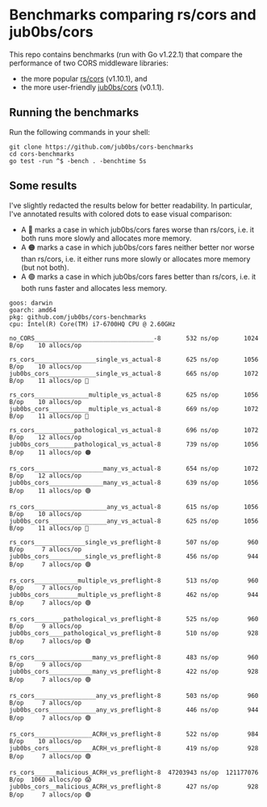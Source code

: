 # Benchmarks comparing rs/cors and jub0bs/cors

This repo contains benchmarks (run with Go v1.22.1) that compare the
performance of two CORS middleware libraries:

- the more popular [rs/cors](https://github.com/rs/cors) (v1.10.1), and
- the more user-friendly [jub0bs/cors](https://github.com/jub0bs/cors) (v0.1.1).

## Running the benchmarks

Run the following commands in your shell:

```shell
git clone https://github.com/jub0bs/cors-benchmarks
cd cors-benchmarks
go test -run ^$ -bench . -benchtime 5s
```

## Some results

I've slightly redacted the results below for better readability. In particular,
I've annotated results with colored dots to ease visual comparison:

- A 🔴 marks a case in which jub0bs/cors fares worse than rs/cors,
  i.e. it both runs more slowly and allocates more memory.
- A 🟠 marks a case in which jub0bs/cors fares neither better nor worse than
  rs/cors, i.e. it either runs more slowly or allocates more memory
  (but not both).
- A 🟢 marks a case in which jub0bs/cors fares better than rs/cors,
  i.e. it both runs faster and allocates less memory.

```text
goos: darwin
goarch: amd64
pkg: github.com/jub0bs/cors-benchmarks
cpu: Intel(R) Core(TM) i7-6700HQ CPU @ 2.60GHz

no_CORS_________________________________-8       532 ns/op       1024 B/op    10 allocs/op

rs_cors_________________single_vs_actual-8       625 ns/op       1056 B/op    10 allocs/op
jub0bs_cors_____________single_vs_actual-8       665 ns/op       1072 B/op    11 allocs/op 🔴

rs_cors_______________multiple_vs_actual-8       625 ns/op       1056 B/op    10 allocs/op
jub0bs_cors___________multiple_vs_actual-8       669 ns/op       1072 B/op    11 allocs/op 🔴

rs_cors___________pathological_vs_actual-8       696 ns/op       1072 B/op    12 allocs/op
jub0bs_cors_______pathological_vs_actual-8       739 ns/op       1056 B/op    11 allocs/op 🟠

rs_cors___________________many_vs_actual-8       654 ns/op       1072 B/op    12 allocs/op
jub0bs_cors_______________many_vs_actual-8       639 ns/op       1056 B/op    11 allocs/op 🟢

rs_cors____________________any_vs_actual-8       615 ns/op       1056 B/op    10 allocs/op
jub0bs_cors________________any_vs_actual-8       625 ns/op       1056 B/op    11 allocs/op 🔴

rs_cors______________single_vs_preflight-8       507 ns/op        960 B/op     7 allocs/op
jub0bs_cors__________single_vs_preflight-8       456 ns/op        944 B/op     7 allocs/op 🟢

rs_cors____________multiple_vs_preflight-8       513 ns/op        960 B/op     7 allocs/op
jub0bs_cors________multiple_vs_preflight-8       462 ns/op        944 B/op     7 allocs/op 🟢

rs_cors________pathological_vs_preflight-8       525 ns/op        960 B/op     9 allocs/op
jub0bs_cors____pathological_vs_preflight-8       510 ns/op        928 B/op     7 allocs/op 🟢

rs_cors________________many_vs_preflight-8       483 ns/op        960 B/op     9 allocs/op
jub0bs_cors____________many_vs_preflight-8       422 ns/op        928 B/op     7 allocs/op 🟢

rs_cors_________________any_vs_preflight-8       503 ns/op        960 B/op     7 allocs/op
jub0bs_cors_____________any_vs_preflight-8       446 ns/op        944 B/op     7 allocs/op 🟢

rs_cors________________ACRH_vs_preflight-8       522 ns/op        984 B/op    10 allocs/op
jub0bs_cors____________ACRH_vs_preflight-8       419 ns/op        928 B/op     7 allocs/op 🟢

rs_cors______malicious_ACRH_vs_preflight-8  47203943 ns/op  121177076 B/op  1060 allocs/op 😱
jub0bs_cors__malicious_ACRH_vs_preflight-8       427 ns/op        928 B/op     7 allocs/op 🟢
```
